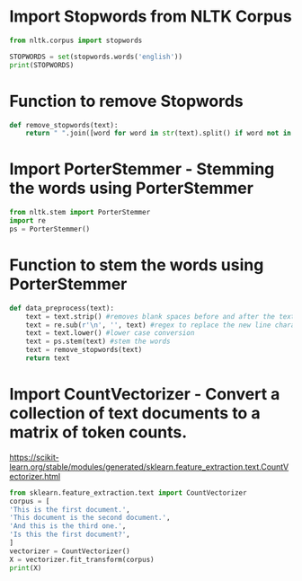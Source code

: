 # Import Stopwords from NLTK Corpus

```python
from nltk.corpus import stopwords

STOPWORDS = set(stopwords.words('english'))
print(STOPWORDS)
```

# Function to remove Stopwords

```python
def remove_stopwords(text):
	return " ".join([word for word in str(text).split() if word not in STOPWORDS])
```

# Import PorterStemmer - Stemming the words using PorterStemmer

```python
from nltk.stem import PorterStemmer
import re
ps = PorterStemmer()
```

# Function to stem the words using PorterStemmer

```python
def data_preprocess(text):
    text = text.strip() #removes blank spaces before and after the text
    text = re.sub(r'\n', '', text) #regex to replace the new line characters with empty
    text = text.lower() #lower case conversion
    text = ps.stem(text) #stem the words
    text = remove_stopwords(text)
    return text
```

# Import CountVectorizer - Convert a collection of text documents to a matrix of token counts.

https://scikit-learn.org/stable/modules/generated/sklearn.feature_extraction.text.CountVectorizer.html

```python
from sklearn.feature_extraction.text import CountVectorizer
corpus = [
'This is the first document.',
'This document is the second document.',
'And this is the third one.',
'Is this the first document?',
]
vectorizer = CountVectorizer()
X = vectorizer.fit_transform(corpus)
print(X)
```